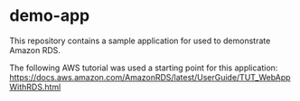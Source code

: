 # demo-app
This repository contains a sample application for used to demonstrate Amazon RDS.

The following AWS tutorial was used a starting point for this application:
https://docs.aws.amazon.com/AmazonRDS/latest/UserGuide/TUT_WebAppWithRDS.html
